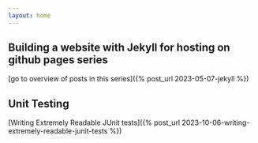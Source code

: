 ```yaml
---
layout: home
---
```


## Building a website with Jekyll for hosting on github pages series

[go to overview of posts in this series]({% post_url 2023-05-07-jekyll %})

## Unit Testing

[Writing Extremely Readable JUnit tests]({% post_url 2023-10-06-writing-extremely-readable-junit-tests %})